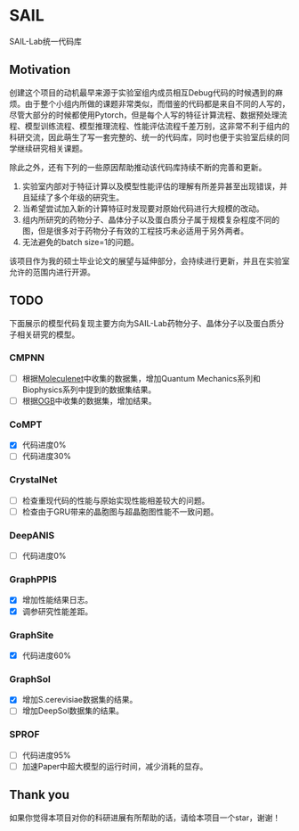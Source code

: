 # SAIL

SAIL-Lab统一代码库

## Motivation

创建这个项目的动机最早来源于实验室组内成员相互Debug代码的时候遇到的麻烦。由于整个小组内所做的课题非常类似，而借鉴的代码都是来自不同的人写的，尽管大部分的时候都使用Pytorch，但是每个人写的特征计算流程、数据预处理流程、模型训练流程、模型推理流程、性能评估流程千差万别，这非常不利于组内的科研交流，因此萌生了写一套完整的、统一的代码库，同时也便于实验室后续的同学继续研究相关课题。

除此之外，还有下列的一些原因帮助推动该代码库持续不断的完善和更新。

1. 实验室内部对于特征计算以及模型性能评估的理解有所差异甚至出现错误，并且延续了多个年级的研究生。
2. 当希望尝试加入新的计算特征时发现要对原始代码进行大规模的改动。
3. 组内所研究的药物分子、晶体分子以及蛋白质分子属于规模复杂程度不同的图，但是很多对于药物分子有效的工程技巧未必适用于另外两者。
4. 无法避免的batch size=1的问题。

该项目作为我的硕士毕业论文的展望与延伸部分，会持续进行更新，并且在实验室允许的范围内进行开源。

## TODO

下面展示的模型代码复现主要方向为SAIL-Lab药物分子、晶体分子以及蛋白质分子相关研究的模型。

### CMPNN
- [ ] 根据[Moleculenet](https://moleculenet.org/datasets-1)中收集的数据集，增加Quantum Mechanics系列和Biophysics系列中提到的数据集结果。
- [ ] 根据[OGB](https://ogb.stanford.edu/)中收集的数据集，增加结果。

### CoMPT
- [x] 代码进度0%
- [ ] 代码进度30%

### CrystalNet
- [ ] 检查重现代码的性能与原始实现性能相差较大的问题。
- [ ] 检查由于GRU带来的晶胞图与超晶胞图性能不一致问题。

### DeepANIS
- [ ] 代码进度0%

### GraphPPIS
- [x] 增加性能结果日志。
- [x] 调参研究性能差距。

### GraphSite
- [x] 代码进度60%

### GraphSol
- [x] 增加S.cerevisiae数据集的结果。
- [ ] 增加DeepSol数据集的结果。

### SPROF
- [ ] 代码进度95%
- [ ] 加速Paper中超大模型的运行时间，减少消耗的显存。

## Thank you
如果你觉得本项目对你的科研进展有所帮助的话，请给本项目一个star，谢谢！

